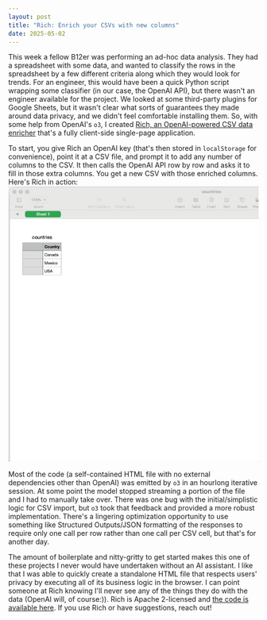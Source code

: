 ```yaml
---
layout: post
title: "Rich: Enrich your CSVs with new columns"
date: 2025-05-02
---
```

This week a fellow B12er was performing an ad-hoc data analysis. They had a spreadsheet with some data, and wanted to classify the rows in the spreadsheet by a few different criteria along which they would look for trends. For an engineer, this would have been a quick Python script wrapping some classifier (in our case, the OpenAI API), but there wasn't an engineer available for the project. We looked at some third-party plugins for Google Sheets, but it wasn't clear what sorts of guarantees they made around data privacy, and we didn't feel comfortable installing them. So, with some help from OpenAI's `o3`, I created [Rich, an OpenAI-powered CSV data enricher](https://marcua.net/minitools/rich/) that's a fully client-side single-page application.

To start, you give Rich an OpenAI key (that's then stored in `localStorage` for convenience), point it at a CSV file, and prompt it to add any number of columns to the CSV. It then calls the OpenAI API row by row and asks it to fill in those extra columns. You get a new CSV with those enriched columns. Here's Rich in action:
![An animated GIF of a user uploading a CSV with three countries in it and adding population and capital columns that are automatically added to the newly downloaded CSV.](/assets/images/rich/rich.gif)

Most of the code (a self-contained HTML file with no external dependencies other than OpenAI) was emitted by `o3` in an hourlong iterative session. At some point the model stopped streaming a portion of the file and I had to manually take over. There was one bug with the initial/simplistic logic for CSV import, but `o3` took that feedback and provided a more robust implementation. There's a lingering optimization opportunity to use something like Structured Outputs/JSON formatting of the responses to require only one call per row rather than one call per CSV cell, but that's for another day.

The amount of boilerplate and nitty-gritty to get started makes this one of these projects I never would have undertaken without an AI assistant. I like that I was able to quickly create a standalone HTML file that respects users' privacy by executing all of its business logic in the browser. I can point someone at Rich knowing I'll never see any of the things they do with the data (OpenAI will, of course:)). Rich is Apache 2-licensed and [the code is available here](https://github.com/marcua/minitools/tree/main/rich). If you use Rich or have suggestions, reach out!
